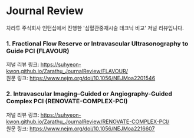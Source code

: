 # Journal Review
차라투 주식회사 인턴십에서 진행한 '심혈관중재시술 테크닉 비교' 저널 리뷰입니다.

### 1. Fractional Flow Reserve or Intravascular Ultrasonography to Guide PCI (FLAVOUR)
저널 리뷰 링크: https://suhyeon-kwon.github.io/Zarathu_JournalReview/FLAVOUR/  
원문 링크: https://www.nejm.org/doi/10.1056/NEJMoa2201546

### 2. Intravascular Imaging–Guided or Angiography-Guided Complex PCI (RENOVATE-COMPLEX-PCI)
저널 리뷰 링크: https://suhyeon-kwon.github.io/Zarathu_JournalReview/RENOVATE-COMPLEX-PCI/  
원문 링크: https://www.nejm.org/doi/10.1056/NEJMoa2216607

